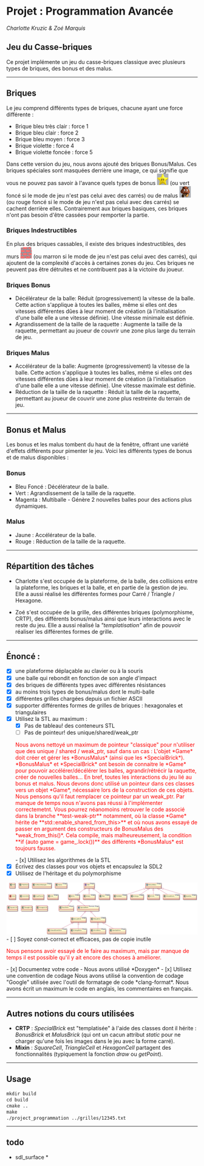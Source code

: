 # Projet : Programmation Avancée
_Charlotte Kruzic & Zoé Marquis_

## Jeu du Casse-briques
Ce projet implémente un jeu du casse-briques classique avec plusieurs types de briques, des bonus et des malus.

---
## Briques
Le jeu comprend différents types de briques, chacune ayant une force différente :

- Brique bleu très clair : force 1
- Brique bleu clair  : force 2
- Brique bleu moyen : force 3
- Brique violette : force 4
- Brique violette foncée : force 5

Dans cette version du jeu, nous avons ajouté des briques Bonus/Malus. Ces briques spéciales sont masquées derrière une image, ce qui signifie que vous ne pouvez pas savoir à l'avance quels types de bonus <img src="img/etoile.png" width="30" height="30"> (ou vert foncé si le mode de jeu n'est pas celui avec des carrés)
 ou de malus <img src="img/goomba.png" width="30" height="30"> (ou rouge foncé si le mode de jeu n'est pas celui avec des carrés)
 se cachent derrière elles. Contrairement aux briques basiques, ces briques n'ont pas besoin d'être cassées pour remporter la partie.

### Briques Indestructibles
En plus des briques cassables, il existe des briques indestructibles, des murs 
<img src="img/wall.png" width="30" height="30"> (ou marron si le mode de jeu n'est pas celui avec des carrés),  qui ajoutent de la complexité d'accès à certaines zones du jeu. Ces briques ne peuvent pas être détruites et ne contribuent pas à la victoire du joueur.

### Briques Bonus
- Décélérateur de la balle: Réduit (progressivement) la vitesse de la balle. Cette action s'applique à toutes les balles, même si elles ont des vitesses différentes dûes à leur moment de création (à l'initialisation d'une balle elle a une vitesse définie). Une vitesse minimale est définie.
- Agrandissement de la taille de la raquette : Augmente la taille de la raquette, permettant au joueur de couvrir une zone plus large du terrain de jeu.
  
### Briques Malus 
- Accélérateur de la balle: Augmente (progressivement) la vitesse de la balle. Cette action s'applique à toutes les balles, même si elles ont des vitesses différentes dûes à leur moment de création (à l'initialisation d'une balle elle a une vitesse définie). Une vitesse maximale est définie.
- Réduction de la taille de la raquette : Réduit la taille de la raquette, permettant au joueur de couvrir une zone plus restreinte du terrain de jeu.
  
--- 
## Bonus et Malus
Les bonus et les malus tombent du haut de la fenêtre, offrant une variété d'effets différents pour pimenter le jeu. Voici les différents types de bonus et de malus disponibles :

### Bonus
- Bleu Foncé : Décélérateur de la balle.
- Vert : Agrandissement de la taille de la raquette.
- Magenta : Multiballe - Génère 2 nouvelles balles pour des actions plus dynamiques.

### Malus 
- Jaune : Accélérateur de la balle.
- Rouge : Réduction de la taille de la raquette.

---
## Répartition des tâches

- Charlotte s'est occupée de la plateforme, de la balle, des collisions entre la plateforme, les briques et la balle, et en partie de la gestion de jeu. Elle a aussi réalisé les différentes formes pour Carré / Triangle / Hexagone.
  
- Zoé s'est occupée de la grille, des différentes briques (polymorphisme, CRTP), des différents bonus/malus ainsi que leurs interactions avec le reste du jeu. Elle a aussi réalisé la *"templatisation"* afin de pouvoir réaliser les différentes formes de grille.
  
----
## Énoncé : 
- [x] une plateforme déplaçable au clavier ou à la souris
- [x] une balle qui rebondit en fonction de son angle d'impact
- [x] des briques de différents types avec différentes résistances
- [x] au moins trois types de bonus/malus dont le multi-balle
- [x] différentes grilles chargées depuis un fichier ASCII 
- [x] supporter différentes formes de grilles de briques : hexagonales et triangulaires
- [x] Utilisez la STL au maximum  :
  - [x] Pas de tableau! des conteneurs STL
  - [ ] Pas de pointeur! des unique/shared/weak_ptr
  <p style="color:red;">
    Nous avons nettoyé un maximum de pointeur "classique" pour n'utiliser que des unique / shared / weak_ptr, sauf dans un cas : 
    L'objet *Game* doit créer et gérer les *BonusMalus* (ainsi que les *SpecialBrick*). *BonusMalus* et *SpecialBrick* ont besoin de connaitre le *Game* pour pouvoir accélérer/décélérer les balles, agrandir/rétrécir la raquette, créer de nouvelles balles... En bref, toutes les interactions du jeu lié au bonus et malus.
    Nous devons donc utilisé un pointeur dans ces classes vers un objet *Game*, nécessaire lors de la construction de ces objets.
    Nous pensons qu'il faut remplacer ce pointeur par un weak_ptr. Par manque de temps nous n'avons pas réussi à l'implémenter correctemetnt. Vous pourrez néanomoins retrouver le code associé dans la branche **test-weak-ptr** notamment, où la classe *Game* hérite de **std::enable_shared_from_this<Game<Shape>>** et où nous avons essayé de passer en argument des constructeurs de BonusMalus des *weak_from_this()*. Cela compile, mais malheureusement, la condition **if (auto game = game_.lock())** des différents *BonusMalus* est toujours fausse.  
  </p>  
  - [x] Utilisez les algorithmes de la STL
- [x] Écrivez des classes pour vos objets et encapsulez la SDL2
- [x] Utilisez de l'héritage et du polymorphisme
<img src="diagramme.png">
- [ ] Soyez const-correct et efficaces, pas de copie inutile
    <p style="color:red;">
    Nous pensons avoir essayé de le faire au maximum, mais par manque de temps il est possible qu'il y ait encore des choses à améliorer.
  </p> 
- [x] Documentez votre code
    - Nous avons utilisé *Doxygen*
- [x] Utilisez une convention de codage
     Nous avons utilisé la convention de codage "Google" utilisée avec l'outil de formatage de code *clang-format*. Nous avons écrit un maximum le code en anglais, les commentaires en français.


---
## Autres notions du cours utilisées
- **CRTP** : *SpecialBrick* est "templatisée" à l'aide des classes dont il hérite : *BonusBrick* et *MalusBrick* (qui ont un cacun attribut *static* pour ne charger qu'une fois les images dans le jeu avec la forme carré).
- **Mixin** : *SquareCell*, *TriangleCell* et *HexagonCell* partagent des fonctionnalités (typiquement la fonction *draw* ou *getPoint*).

---
## Usage
```
mkdir build
cd build
cmake ..
make 
./project_programmation ../grilles/12345.txt
```

--- 
## todo 
- sdl_surface *